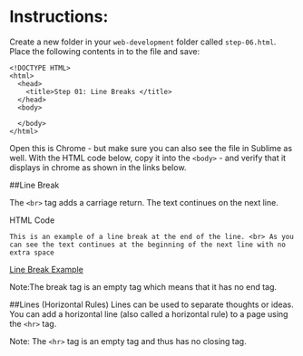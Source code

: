 # Instructions: 

Create a new folder in your `web-development` folder called `step-06.html`. Place the following contents in to the file and save:

~~~
<!DOCTYPE HTML>
<html>
  <head>
    <title>Step 01: Line Breaks </title>
  </head>
  <body>

  </body>
</html>
~~~

Open this is Chrome - but make sure you can also see the file in Sublime as well. With the HTML code below, copy it into the `<body>` - and verify that it displays in chrome as shown in the links below.



##Line Break

The `<br>` tag adds a carriage return. The text continues on the next line.

HTML Code
~~~
This is an example of a line break at the end of the line. <br> As you can see the text continues at the beginning of the next line with no extra space
~~~

<a href="archives/examples/example5.htm" target="_blank">Line Break Example</a>

Note:The break tag is an empty tag which means that it has no end tag.

##Lines (Horizontal Rules)
Lines can be used to separate thoughts or ideas. You can add a horizontal line (also called a horizontal rule) to a page using the `<hr>` tag.

Note: The `<hr>` tag is an empty tag and thus has no closing tag.
